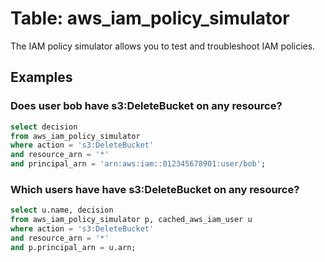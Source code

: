 # Table: aws_iam_policy_simulator

The IAM policy simulator allows you to test and troubleshoot IAM policies.

## Examples

### Does user bob have s3:DeleteBucket on any resource?
```sql
select decision
from aws_iam_policy_simulator
where action = 's3:DeleteBucket'
and resource_arn = '*'
and principal_arn = 'arn:aws:iam::012345678901:user/bob';
```

### Which users have have s3:DeleteBucket on any resource?
```sql
select u.name, decision
from aws_iam_policy_simulator p, cached_aws_iam_user u
where action = 's3:DeleteBucket'
and resource_arn = '*'
and p.principal_arn = u.arn;
```
